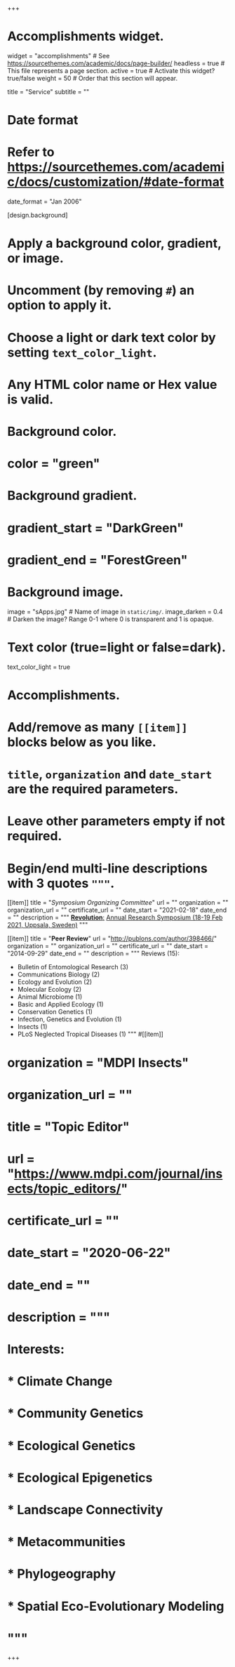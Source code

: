 +++
# Accomplishments widget.
widget = "accomplishments"  # See https://sourcethemes.com/academic/docs/page-builder/
headless = true  # This file represents a page section.
active = true  # Activate this widget? true/false
weight = 50  # Order that this section will appear.

title = "Service"
subtitle = ""

# Date format
#   Refer to https://sourcethemes.com/academic/docs/customization/#date-format
date_format = "Jan 2006"

[design.background]
  # Apply a background color, gradient, or image.
  #   Uncomment (by removing `#`) an option to apply it.
  #   Choose a light or dark text color by setting `text_color_light`.
  #   Any HTML color name or Hex value is valid.

  # Background color.
  # color = "green"
  
  # Background gradient.
  # gradient_start = "DarkGreen"
  # gradient_end = "ForestGreen"
  
  # Background image.
   image = "sApps.jpg"  # Name of image in `static/img/`.
   image_darken = 0.4  # Darken the image? Range 0-1 where 0 is transparent and 1 is opaque.

  # Text color (true=light or false=dark).
   text_color_light = true  
  
# Accomplishments.
#   Add/remove as many `[[item]]` blocks below as you like.
#   `title`, `organization` and `date_start` are the required parameters.
#   Leave other parameters empty if not required.
#   Begin/end multi-line descriptions with 3 quotes `"""`.

[[item]]
  title = "*Symposium Organizing Committee*"
  url = ""
  organization = ""
  organization_url = ""
  certificate_url = ""
  date_start = "2021-02-18"
  date_end = ""
  description = """
  [**Revolution**:](https://www.ieg.uu.se/internal/internal-animaleco/#rev) [Annual Research Symposium (18-19 Feb 2021, Uppsala, Sweden)](files/Revolution_2021_Schedule.pdf)
  """


[[item]]
  title = "**Peer Review**"
  url = "http://publons.com/author/398466/"
  organization = ""
  organization_url = ""
  certificate_url = ""
  date_start = "2014-09-29"
  date_end = ""
  description = """
  Reviews (15):
  
  * Bulletin of Entomological Research (3)  
  * Communications Biology (2)  
  * Ecology and Evolution (2)  
  * Molecular Ecology (2)  
  * Animal Microbiome (1)  
  * Basic and Applied Ecology (1)
  * Conservation Genetics (1)
  * Infection, Genetics and Evolution (1)  
  * Insects (1)  
  * PLoS Neglected Tropical Diseases (1)
  """
#[[item]]
#  organization = "MDPI Insects"
#  organization_url = ""
#  title = "Topic Editor"
#  url = "https://www.mdpi.com/journal/insects/topic_editors/"
#  certificate_url = ""
#  date_start = "2020-06-22"
#  date_end = ""
#  description = """
#  Interests:
#  
#  * Climate Change
#  * Community Genetics
#  * Ecological Genetics
#  * Ecological Epigenetics
#  * Landscape Connectivity
#  * Metacommunities
#  * Phylogeography
#  * Spatial Eco-Evolutionary Modeling
#  """

+++
